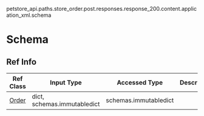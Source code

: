 petstore_api.paths.store_order.post.responses.response_200.content.application_xml.schema
# Schema

## Ref Info
Ref Class | Input Type | Accessed Type | Description
--------- | ---------- | ------------- | ------------
[Order](order.md) | dict, schemas.immutabledict | schemas.immutabledict |
